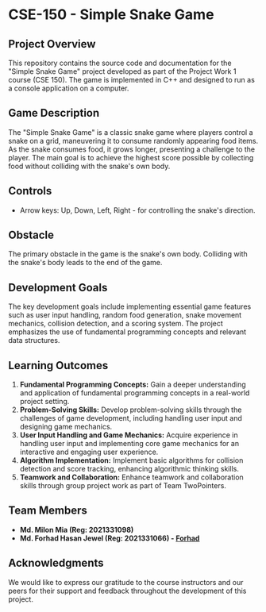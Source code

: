 # CSE-150 - Simple Snake Game

## Project Overview

This repository contains the source code and documentation for the "Simple Snake Game" project developed as part of the Project Work 1 course (CSE 150). The game is implemented in C++ and designed to run as a console application on a computer.

## Game Description

The "Simple Snake Game" is a classic snake game where players control a snake on a grid, maneuvering it to consume randomly appearing food items. As the snake consumes food, it grows longer, presenting a challenge to the player. The main goal is to achieve the highest score possible by collecting food without colliding with the snake's own body.

## Controls

- Arrow keys: Up, Down, Left, Right - for controlling the snake's direction.

## Obstacle

The primary obstacle in the game is the snake's own body. Colliding with the snake's body leads to the end of the game.

## Development Goals

The key development goals include implementing essential game features such as user input handling, random food generation, snake movement mechanics, collision detection, and a scoring system. The project emphasizes the use of fundamental programming concepts and relevant data structures.

## Learning Outcomes

1. **Fundamental Programming Concepts:** Gain a deeper understanding and application of fundamental programming concepts in a real-world project setting.
2. **Problem-Solving Skills:** Develop problem-solving skills through the challenges of game development, including handling user input and designing game mechanics.
3. **User Input Handling and Game Mechanics:** Acquire experience in handling user input and implementing core game mechanics for an interactive and engaging user experience.
4. **Algorithm Implementation:** Implement basic algorithms for collision detection and score tracking, enhancing algorithmic thinking skills.
5. **Teamwork and Collaboration:** Enhance teamwork and collaboration skills through group project work as part of Team TwoPointers.

## Team Members

- **Md. Milon Mia (Reg: 2021331098)**
- **Md. Forhad Hasan Jewel (Reg: 2021331066) - [Forhad](https://github.com/2021331066-forhad)**

## Acknowledgments

We would like to express our gratitude to the course instructors and our peers for their support and feedback throughout the development of this project.

